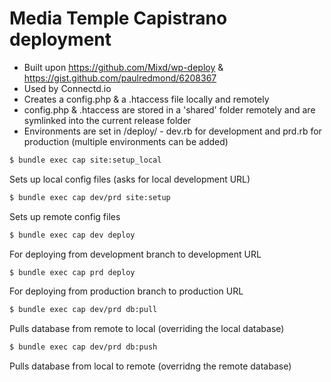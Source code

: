 Media Temple Capistrano deployment
=============

- Built upon https://github.com/Mixd/wp-deploy & https://gist.github.com/paulredmond/6208367
- Used by Connectd.io
- Creates a config.php & a .htaccess file locally and remotely
- config.php & .htaccess are stored in a 'shared' folder remotely and are symlinked into the current release folder
- Environments are set in /deploy/ - dev.rb for development and prd.rb for production (multiple environments can be added)

```sh
$ bundle exec cap site:setup_local
```
Sets up local config files (asks for local development URL)


```sh
$ bundle exec cap dev/prd site:setup
```
Sets up remote config files

```sh
$ bundle exec cap dev deploy
```
For deploying from development branch to development URL

```sh
$ bundle exec cap prd deploy
```
For deploying from production branch to production URL

```sh
$ bundle exec cap dev/prd db:pull
```
Pulls database from remote to local (overriding the local database)

```sh
$ bundle exec cap dev/prd db:push
```
Pulls database from local to remote (overridng the remote database)

